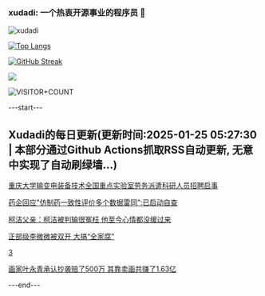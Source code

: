 ### xudadi: 一个热衷开源事业的程序员 👋

![xudadi](https://github-readme-stats-git-masterorgs-github-readme-stats-team.vercel.app/api?username=xudadi)

[![Top Langs](https://github-readme-stats.vercel.app/api/top-langs/?username=xudadi)](https://github.com/anuraghazra/github-readme-stats)

[![GitHub Streak](https://streak-stats.demolab.com?user=xudadi&locale=zh_Hans)](https://git.io/streak-stats)

![](https://raw.githubusercontent.com/xudadi/xudadi/main/assets/github-contribution-grid-snake.svg)

![VISITOR+COUNT](https://komarev.com/ghpvc/?username=xudadi&label=VISITOR+COUNT)


---start---

## Xudadi的每日更新(更新时间:2025-01-25 05:27:30 | 本部分通过Github Actions抓取RSS自动更新, 无意中实现了自动刷绿墙...)

[重庆大学输变电装备技术全国重点实验室劳务派遣科研人员招聘启事](https://www.gongkaoleida.com/article/2276176)

[药企回应"仿制药一致性评价多个数据雷同":已启动自查](https://m.163.com/news/article/JMMKIOOB051492T3.html)

[柯洁父亲：柯洁被判输很冤枉 他至今心情都没缓过来](https://m.163.com/news/article/JMMHSNF20001899O.html)

[正部级李微微被双开 大搞“全家腐”](https://m.163.com/news/article/JMMCO0BL0530JPVV.html)

[3](https://m.163.com/touch/news/sub/domestic)

[画家叶永青承认抄袭赔了500万 其靠卖画共赚了1.63亿](https://m.163.com/news/article/JMM8EP6G051492LM.html)

---end---
